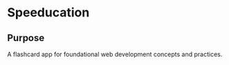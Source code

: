 # Speeducation

## Purpose

A flashcard app for foundational web development concepts and practices.


